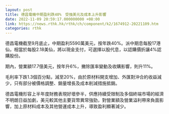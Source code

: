 ```yaml
---
layout: post
title: 德昌電機中期盈利跌40%　受強美元及成本上升影響
date: 2022-11-09 20:59:17.000000000 +08:00
link: https://news.rthk.hk/rthk/ch/component/k2/1674912-20221109.htm
categories: rthk
---
```


德昌電機截至9月底止，中期盈利5590萬美元，按年跌40%。派中期息每股17港仙，相當於每股2.18美仙，將以現金支付，可選擇以股代息，以認購價折讓4%認購股份。

期內，營業額17.7億美元，按年升6%，撇除匯率變動及收購影響，則升11%。

毛利率下跌1.3個百分點，減至20%，由於原材料開支增加、外匯對沖合約收益減少，只有部分被價格調整、銷量增長及成本削減措施抵銷。

德昌電機形容上半年度財務表現好壞參半，供應持續受限制及多個終端市場的經濟不明朗日益加劇，美元較其他主要貨幣異常強勁，對營業額及營業溢利帶來負面影響，加上原材料成本及其他營運成本上升，導致盈利顯著減少。
